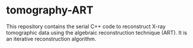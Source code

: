 # tomography-ART
This repository contains the serial C++ code to reconstruct X-ray tomographic data using the algebraic reconstruction technique (ART). It is an iterative reconstruction algorithm.
